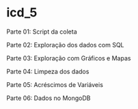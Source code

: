 # icd_5

Parte 01: Script da coleta

Parte 02: Exploração dos dados com SQL

Parte 03: Exploração com Gráficos e Mapas

Parte 04: Limpeza dos dados

Parte 05: Acréscimos de Variáveis

Parte 06: Dados no MongoDB
